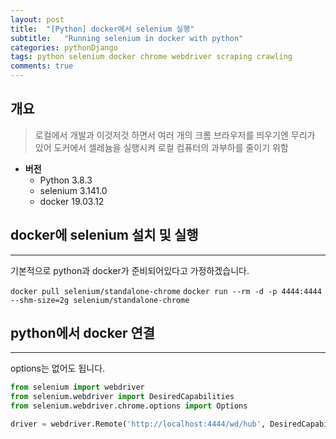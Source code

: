 ```yaml
---
layout: post
title:  "[Python] docker에서 selenium 실행"
subtitle:   "Running selenium in docker with python"
categories: pythonDjango
tags: python selenium docker chrome webdriver scraping crawling
comments: true
---
```



## 개요
> 로컬에서 개발과 이것저것 하면서 여러 개의 크롬 브라우저를 띄우기엔 무리가 있어 도커에서 셀레늄을 실행시켜 로컬 컴퓨터의 과부하를 줄이기 위함

* __버전__
  - Python 3.8.3
  - selenium 3.141.0
  - docker 19.03.12
  
## docker에 selenium 설치 및 실행
---

기본적으로 python과 docker가 준비되어있다고 가정하겠습니다.

`docker pull selenium/standalone-chrome`
`docker run --rm -d -p 4444:4444 --shm-size=2g selenium/standalone-chrome`

## python에서 docker 연결
---

options는 없어도 됩니다.

~~~python
from selenium import webdriver
from selenium.webdriver import DesiredCapabilities
from selenium.webdriver.chrome.options import Options

driver = webdriver.Remote('http://localhost:4444/wd/hub', DesiredCapabilities.CHROME, options=self.options)
~~~
